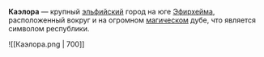 **Каэлора** — крупный [эльфийский](Эльфы) город на юге [Эфирхейма](Эфирхейм), расположенный вокруг и на огромном [магическом](Магия) дубе, что является символом республики. 

![[Каэлора.png | 700]]